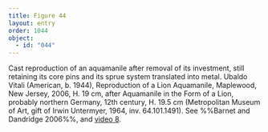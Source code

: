 ```yaml
---
title: Figure 44
layout: entry
order: 1044
object:
  - id: "044"
---
```


Cast reproduction of an aquamanile after removal of its investment, still retaining its core pins and its sprue system translated into metal. Ubaldo Vitali (American, b. 1944), Reproduction of a Lion Aquamanile, Maplewood, New Jersey, 2006, H. 19 cm, after Aquamanile in the Form of a Lion, probably northern Germany, 12th century, H. 19.5 cm (Metropolitan Museum of Art, gift of Irwin Untermyer, 1964, inv. 64.101.1491). See %%Barnet and Dandridge 2006%%, and [video 8](/visual-atlas/v08/).
